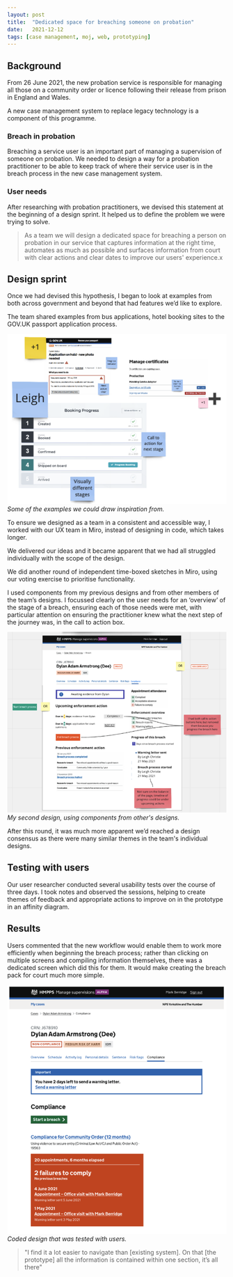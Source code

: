 ```yaml
---
layout: post
title:  "Dedicated space for breaching someone on probation"
date:   2021-12-12
tags: [case management, moj, web, prototyping]
---
```


## Background
From 26 June 2021, the new probation service is responsible for managing all those on a community order or licence following their release from prison in England and Wales.

A new case management system to replace legacy technology is a component of this programme.

### Breach in probation
Breaching a service user is an important part of managing a supervision of someone on probation. We needed to design a way for a probation practitioner to be able to keep track of where their service user is in the breach process in the new case management system.

### User needs
After researching with probation practitioners, we devised this statement at the beginning of a design sprint. It helped us to define the problem we were trying to solve.

> As a team we will design a dedicated space for breaching a person on probation in our service that captures information at the right time, automates as much as possible and surfaces information from court with clear actions and clear dates to improve our users' experience.x

## Design sprint
Once we had devised this hypothesis, I began to look at examples from both across government and beyond that had features we’d like to explore.

The team shared examples from bus applications, hotel booking sites to the GOV.UK passport application process.

![Example gathering](/assets/images/probation-breach/ideas.png "Some of the examples we could draw inspiration from")
*Some of the examples we could draw inspiration from.*

To ensure we designed as a team in a consistent and accessible way, I worked with our UX team in Miro, instead of designing in code, which takes longer.

We delivered our ideas and it became apparent that we had all struggled individually with the scope of the design.

We did another round of independent time-boxed sketches in Miro, using our voting exercise to prioritise functionality.

I used components from my previous designs and from other members of the team’s designs. I focussed clearly on the user needs for an ‘overview’ of the stage of a breach, ensuring each of those needs were met, with particular attention on ensuring the practitioner knew what the next step of the journey was, in the call to action box.

![Second iteration](/assets/images/probation-breach/second_iteration.png "My second design, using components from other's designs")
*My second design, using components from other's designs.*

After this round, it was much more apparent we’d reached a design consensus as there were many similar themes in the team's individual designs.

## Testing with users
Our user researcher conducted several usability tests over the course of three days. I took notes and observed the sessions, helping to create themes of feedback and appropriate actions to improve on in the prototype in an affinity diagram.

## Results
Users commented that the new workflow would enable them to work more efficiently when beginning the breach process; rather than clicking on multiple screens and compiling information themselves, there was a dedicated screen which did this for them. It would make creating the breach pack for court much more simple.

![Coded design tested with users](/assets/images/probation-breach/coded_version.png "Coded design that was tested with users")
*Coded design that was tested with users.*

> "I find it a lot easier to navigate than [existing system]. On that [the prototype] all the information is contained within one section, it’s all there"
